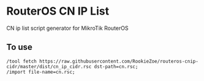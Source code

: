# RouterOS CN IP List

CN ip list script generator for MikroTik RouterOS

## To use

```Ros Shell
/tool fetch https://raw.githubusercontent.com/RookieZoe/routeros-cnip-cidr/master/dist/cn_ip_cidr.rsc dst-path=cn.rsc;
/import file-name=cn.rsc;
```
